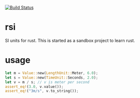 [![Build Status](https://travis-ci.org/cemoktra/rsi.svg?branch=master)](https://travis-ci.org/cemoktra/rsi)

# rsi
SI units for rust. This is started as a sandbox project to learn rust.

# usage
```rust
let m = Value::new(LengthUnit::Meter, 6.0);
let s = Value::new(TimeUnit::Seconds, 2.0);
let v = m / s; // v is meter per second
assert_eq!(3.0, v.value());
assert_eq!("3m/s", v.to_string());
```
